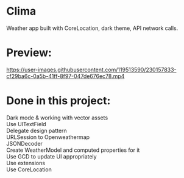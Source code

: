 # Clima
Weather app built with CoreLocation, dark theme, API network calls.
# Preview:
https://user-images.githubusercontent.com/119513590/230157833-cf29ba6c-0a5b-41ff-8f97-047de676ec78.mp4
# Done in this project:
Dark mode & working with vector assets  
Use UITextField  
Delegate design pattern  
URLSession to Openweathermap  
JSONDecoder  
Create WeatherModel and computed properties for it  
Use GCD to update UI appropriately  
Use extensions  
Use CoreLocation  

